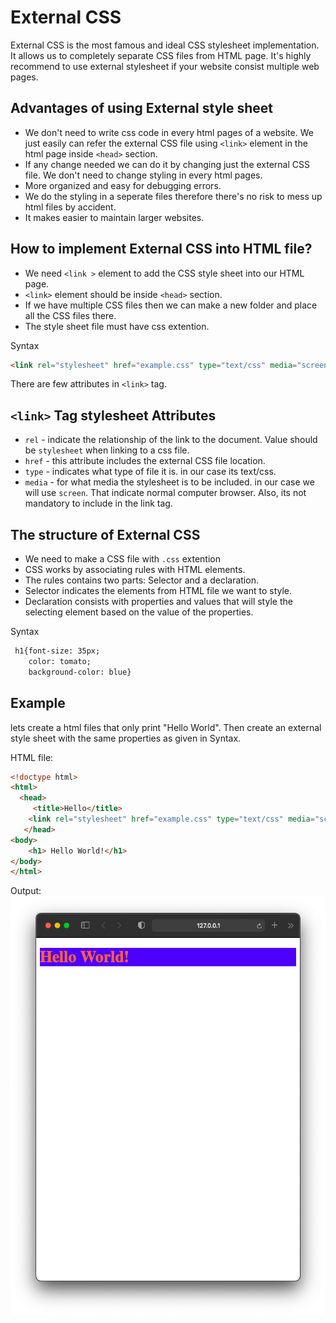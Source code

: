 # External CSS
External CSS is the most famous and ideal CSS stylesheet implementation. It allows us to completely separate CSS files from HTML page. It's highly recommend to use external stylesheet if your website consist multiple web pages. 
## Advantages of using External style sheet
- We don't need to write css code in every html pages of a website. We just easily can refer the external CSS file using `<link>` element in the html page inside `<head>` section. 
- If any change needed we can do it by changing just the external CSS file. We don't need to change styling in every html pages.
- More organized and easy for debugging errors.
- We do the styling in a seperate files therefore there's no risk to mess up html files by accident.
- It makes easier to maintain larger websites.
## How to implement External CSS into HTML file?
- We need `<link >` element to add the CSS style sheet into our HTML page.
- `<link>` element should be inside `<head>` section.
- If we have multiple CSS files then we can make a new folder and place all the CSS files there.
- The style sheet file must have css extention.

Syntax
``` html
<link rel="stylesheet" href="example.css" type="text/css" media="screen">
```
There are few attributes in `<link>` tag.
## `<link>` Tag stylesheet Attributes
- `rel` - indicate the relationship of the link to the document. Value should be `stylesheet` when linking to a css file.
- `href` - this attribute includes the external CSS file location.
- `type` - indicates what type of file it is. in our case its text/css.
- `media` - for what media the stylesheet is to be included. in our case we will use `screen`. That indicate normal computer browser. Also, its not mandatory to include in the link tag. 

## The structure of External CSS
- We need to make a CSS file with `.css` extention
- CSS works by associating rules with HTML elements. 
- The rules contains two parts: Selector and a declaration.
- Selector indicates the elements from HTML file we want to style.
- Declaration consists with properties and values that will style the selecting element based on the value of the properties.

Syntax
``` html
 h1{font-size: 35px;
    color: tomato;
    background-color: blue}
```
## Example
lets create a html files that only print "Hello World". Then create an external style sheet with the same properties as given in Syntax.

HTML file:
``` html
<!doctype html>
<html>
  <head>
     <title>Hello</title>
    <link rel="stylesheet" href="example.css" type="text/css" media="screen" />
   </head>
<body>
    <h1> Hello World!</h1>  
</body>
</html>
```
Output:
![image](./externalCSS_sample.png "output")
